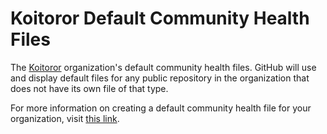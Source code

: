 # Koitoror Default Community Health Files
The [Koitoror](https://www.koitoror.io/) organization's default community health files. GitHub will use and display default files for any public repository in the organization that does not have its own file of that type.

For more information on creating a default community health file for your organization, visit [this link](https://help.github.com/en/articles/creating-a-default-community-health-file-for-your-organization).
